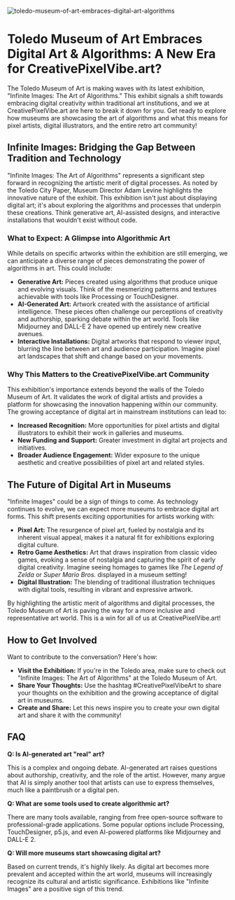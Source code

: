 ![toledo-museum-of-art-embraces-digital-art-algorithms](https://images.pexels.com/photos/31466664/pexels-photo-31466664.jpeg?auto=compress&cs=tinysrgb&fit=crop&h=627&w=1200)

# Toledo Museum of Art Embraces Digital Art & Algorithms: A New Era for CreativePixelVibe.art?

The Toledo Museum of Art is making waves with its latest exhibition, "Infinite Images: The Art of Algorithms." This exhibit signals a shift towards embracing digital creativity within traditional art institutions, and we at CreativePixelVibe.art are here to break it down for you. Get ready to explore how museums are showcasing the art of algorithms and what this means for pixel artists, digital illustrators, and the entire retro art community!

## Infinite Images: Bridging the Gap Between Tradition and Technology

"Infinite Images: The Art of Algorithms" represents a significant step forward in recognizing the artistic merit of digital processes. As noted by the Toledo City Paper, Museum Director Adam Levine highlights the innovative nature of the exhibit. This exhibition isn't just about displaying digital art; it's about exploring the algorithms and processes that underpin these creations. Think generative art, AI-assisted designs, and interactive installations that wouldn't exist without code.

### What to Expect: A Glimpse into Algorithmic Art

While details on specific artworks within the exhibition are still emerging, we can anticipate a diverse range of pieces demonstrating the power of algorithms in art. This could include:

*   **Generative Art:** Pieces created using algorithms that produce unique and evolving visuals. Think of the mesmerizing patterns and textures achievable with tools like Processing or TouchDesigner.
*   **AI-Generated Art:** Artwork created with the assistance of artificial intelligence. These pieces often challenge our perceptions of creativity and authorship, sparking debate within the art world. Tools like Midjourney and DALL-E 2 have opened up entirely new creative avenues.
*   **Interactive Installations:** Digital artworks that respond to viewer input, blurring the line between art and audience participation. Imagine pixel art landscapes that shift and change based on your movements.

### Why This Matters to the CreativePixelVibe.art Community

This exhibition's importance extends beyond the walls of the Toledo Museum of Art. It validates the work of digital artists and provides a platform for showcasing the innovation happening within our community. The growing acceptance of digital art in mainstream institutions can lead to:

*   **Increased Recognition:** More opportunities for pixel artists and digital illustrators to exhibit their work in galleries and museums.
*   **New Funding and Support:** Greater investment in digital art projects and initiatives.
*   **Broader Audience Engagement:** Wider exposure to the unique aesthetic and creative possibilities of pixel art and related styles.

## The Future of Digital Art in Museums

"Infinite Images" could be a sign of things to come. As technology continues to evolve, we can expect more museums to embrace digital art forms. This shift presents exciting opportunities for artists working with:

*   **Pixel Art:** The resurgence of pixel art, fueled by nostalgia and its inherent visual appeal, makes it a natural fit for exhibitions exploring digital culture.
*   **Retro Game Aesthetics:** Art that draws inspiration from classic video games, evoking a sense of nostalgia and capturing the spirit of early digital creativity. Imagine seeing homages to games like *The Legend of Zelda* or *Super Mario Bros.* displayed in a museum setting!
*   **Digital Illustration:** The blending of traditional illustration techniques with digital tools, resulting in vibrant and expressive artwork.

By highlighting the artistic merit of algorithms and digital processes, the Toledo Museum of Art is paving the way for a more inclusive and representative art world. This is a win for all of us at CreativePixelVibe.art!

## How to Get Involved

Want to contribute to the conversation? Here's how:

*   **Visit the Exhibition:** If you're in the Toledo area, make sure to check out "Infinite Images: The Art of Algorithms" at the Toledo Museum of Art.
*   **Share Your Thoughts:** Use the hashtag #CreativePixelVibeArt to share your thoughts on the exhibition and the growing acceptance of digital art in museums.
*   **Create and Share:** Let this news inspire you to create your own digital art and share it with the community!

## FAQ

**Q: Is AI-generated art "real" art?**

This is a complex and ongoing debate. AI-generated art raises questions about authorship, creativity, and the role of the artist. However, many argue that AI is simply another tool that artists can use to express themselves, much like a paintbrush or a digital pen.

**Q: What are some tools used to create algorithmic art?**

There are many tools available, ranging from free open-source software to professional-grade applications. Some popular options include Processing, TouchDesigner, p5.js, and even AI-powered platforms like Midjourney and DALL-E 2.

**Q: Will more museums start showcasing digital art?**

Based on current trends, it's highly likely. As digital art becomes more prevalent and accepted within the art world, museums will increasingly recognize its cultural and artistic significance. Exhibitions like "Infinite Images" are a positive sign of this trend.
